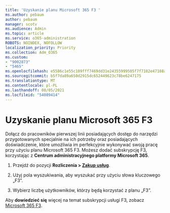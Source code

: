 ```yaml
---
title: 'Uzyskanie planu Microsoft 365 F3 '
ms.author: pebaum
author: pebaum
manager: scotv
ms.audience: Admin
ms.topic: article
ms.service: o365-administration
ROBOTS: NOINDEX, NOFOLLOW
localization_priority: Priority
ms.collection: Adm_O365
ms.custom:
- "9002873"
- "5465"
ms.openlocfilehash: e5586c1e55c109fff7469dd31e24355999505f7f7182e47188af10db1b8bd772
ms.sourcegitcommit: b5f7da89a650d2915dc652449623c78be6247175
ms.translationtype: MT
ms.contentlocale: pl-PL
ms.lasthandoff: 08/05/2021
ms.locfileid: "54089414"
---
```

# <a name="get-the-microsoft-365-f3-plan"></a>Uzyskanie planu Microsoft 365 F3 

Dołącz do pracowników pierwszej linii posiadających dostęp do narzędzi przygotowanych specjalnie na ich potrzeby oraz posiadających doświadczenie, które umożliwia im perfekcyjnie wykonywać swoją pracę przy użyciu planu Microsoft 365 F3. Możesz dodać subskrypcję F3, korzystając z **Centrum administracyjnego platformy Microsoft 365**.

1. Przejdź do pozycji **Rozliczenia > [Zakup usług](https://go.microsoft.com/fwlink/p/?linkid=868433)**.

2. Użyj pola wyszukiwania, aby wyszukać przy użyciu słowa kluczowego „F3”.

3. Wybierz liczbę użytkowników, którzy będą korzystać z planu „F3”.

Aby **dowiedzieć się** więcej na temat subskrypcji usługi F3, zobacz [Microsoft 365 F3](https://www.microsoft.com/microsoft-365/microsoft-365-enterprise-f3?activetab=pivot%3aoverviewtab).
